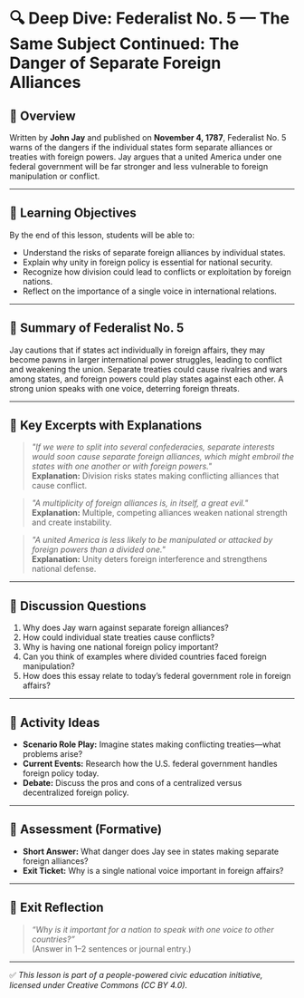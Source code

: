 # 🔍 Deep Dive: Federalist No. 5 — The Same Subject Continued: The Danger of Separate Foreign Alliances

## 🧭 Overview

Written by **John Jay** and published on **November 4, 1787**, Federalist No. 5 warns of the dangers if the individual states form separate alliances or treaties with foreign powers. Jay argues that a united America under one federal government will be far stronger and less vulnerable to foreign manipulation or conflict.

---

## 🎯 Learning Objectives

By the end of this lesson, students will be able to:  
- Understand the risks of separate foreign alliances by individual states.  
- Explain why unity in foreign policy is essential for national security.  
- Recognize how division could lead to conflicts or exploitation by foreign nations.  
- Reflect on the importance of a single voice in international relations.

---

## 📘 Summary of Federalist No. 5

Jay cautions that if states act individually in foreign affairs, they may become pawns in larger international power struggles, leading to conflict and weakening the union. Separate treaties could cause rivalries and wars among states, and foreign powers could play states against each other. A strong union speaks with one voice, deterring foreign threats.

---

## 📖 Key Excerpts with Explanations

> *"If we were to split into several confederacies, separate interests would soon cause separate foreign alliances, which might embroil the states with one another or with foreign powers."*  
**Explanation:** Division risks states making conflicting alliances that cause conflict.

> *"A multiplicity of foreign alliances is, in itself, a great evil."*  
**Explanation:** Multiple, competing alliances weaken national strength and create instability.

> *"A united America is less likely to be manipulated or attacked by foreign powers than a divided one."*  
**Explanation:** Unity deters foreign interference and strengthens national defense.

---

## 💬 Discussion Questions

1. Why does Jay warn against separate foreign alliances?  
2. How could individual state treaties cause conflicts?  
3. Why is having one national foreign policy important?  
4. Can you think of examples where divided countries faced foreign manipulation?  
5. How does this essay relate to today’s federal government role in foreign affairs?

---

## 🧪 Activity Ideas

- **Scenario Role Play:** Imagine states making conflicting treaties—what problems arise?  
- **Current Events:** Research how the U.S. federal government handles foreign policy today.  
- **Debate:** Discuss the pros and cons of a centralized versus decentralized foreign policy.

---

## 📎 Assessment (Formative)

- **Short Answer:** What danger does Jay see in states making separate foreign alliances?  
- **Exit Ticket:** Why is a single national voice important in foreign affairs?

---

## 🏁 Exit Reflection

> *“Why is it important for a nation to speak with one voice to other countries?”*  
(Answer in 1–2 sentences or journal entry.)

---

✅ *This lesson is part of a people-powered civic education initiative, licensed under Creative Commons (CC BY 4.0).*
